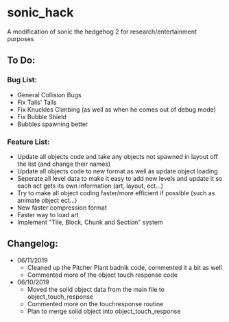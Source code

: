 # sonic_hack
A modification of sonic the hedgehog 2 for research/entertainment purposes

## To Do:

### Bug List:
- General Collision Bugs
- Fix Tails' Tails
- Fix Knuckles Climbing (as well as when he comes out of debug mode)
- Fix Bubble Shield
- Bubbles spawning better

### Feature List:
- Update all objects code and take any objects not spawned in layout off the list (and change their names)
- Update all objects code to new format as well as update object loading
- Seperate all level data to make it easy to add new levels and update it so each act gets its own information (art, layout, ect...)
- Try to make all object coding faster/more efficient if possible (such as animate object ect...)
- New faster compression format
- Faster way to load art
- Implement "Tile, Block, Chunk and Section" system

## Changelog:
 * 06/11/2019
   * Cleaned up the Pitcher Plant badnik code, commented it a bit as well
   * Commented more of the object touch response code
 * 06/10/2019
   * Moved the solid object data from the main file to object_touch_response
   * Commented more on the touchresponse routine
   * Plan to merge solid object into object_touch_response
